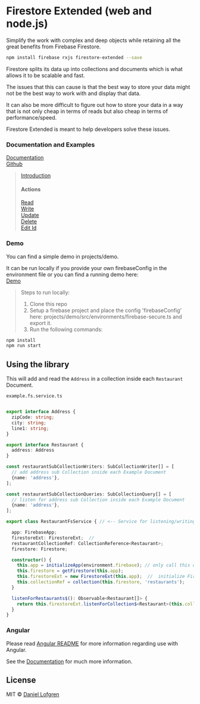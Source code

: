 # Firestore Extended (web and node.js)

Simplify the work with complex and deep objects while retaining all the great benefits from Firebase Firestore.

```bash
npm install firebase rxjs firestore-extended --save
```

Firestore splits its data up into collections and documents which is what allows it to be scalable and fast.

The issues that this can cause is that the best way to store your data might not be the best way to work with and display that data.

It can also be more difficult to figure out how to store your data in a way that is not only cheap in terms of reads but also cheap in terms
of performance/speed.

Firestore Extended is meant to help developers solve these issues.

### Documentation and Examples

[Documentation](https://fir-extended-demo.web.app/docs/)
<br>
[Github](https://github.com/Tylder/firestore-extended/tree/master/projects/firestore-extended)


> [Introduction](https://fir-extended-demo.web.app/docs/additional-documentation/introduction.html)
>
>
> #### Actions
> [Read](https://fir-extended-demo.web.app/docs/additional-documentation/actions/read.html)
> <br>
> [Write](https://fir-extended-demo.web.app/docs/additional-documentation/actions/write.html)
> <br>
> [Update](https://fir-extended-demo.web.app/docs/additional-documentation/actions/update.html)
> <br>
> [Delete](https://fir-extended-demo.web.app/docs/additional-documentation/actions/delete.html)
> <br>
> [Edit Id](https://fir-extended-demo.web.app/docs/additional-documentation/actions/edit-id.html)

### Demo

You can find a simple demo in projects/demo.

It can be run locally if you provide your own firebaseConfig in the environment file or you can find a running demo here:
<br>
[Demo](https://fir-extended-demo.web.app/demo/)

> Steps to run locally:
> <ol>
>    <li>Clone this repo</li>
>    <li>Setup a firebase project and place the config 'firebaseConfig' here: projects/demo/src/environments/firebase-secure.ts and export it.</li>
>    <li>Run the following commands:</li>
> </ol>
>

```bash
npm install
npm run start
```

## Using the library

This will add and read the `Address` in a collection inside each `Restaurant` Document.

``example.fs.service.ts``

```ts

export interface Address {
  zipCode: string;
  city: string;
  line1: string;
}

export interface Restaurant {
  address: Address
}

const restaurantSubCollectionWriters: SubCollectionWriter[] = [
  // add address sub Collection inside each Example Document
  {name: 'address'},
];

const restaurantSubCollectionQueries: SubCollectionQuery[] = [
  // listen for address sub Collection inside each Example Document
  {name: 'address'},
];

export class RestaurantFsService { // <-- Service for listening/writing to Firestore

  app: FirebaseApp;
  firestoreExt: FirestoreExt;  //
  restaurantCollectionRef: CollectionReference<Restaurant>;
  firestore: Firestore;

  constructor() {
    this.app = initializeApp(environment.firebase); // only call this once per application
    this.firestore = getFirestore(this.app);
    this.firestoreExt = new FirestoreExt(this.app);  //  initialize FirestoreExt with firebase app
    this.collectionRef = collection(this.firestore, 'restaurants');
  }

  listenForRestaurants$(): Observable<Restaurant[]> {
    return this.firestoreExt.listenForCollection$<Restaurant>(this.collectionRef);
  }
}

```

### Angular

Please read [Angular README](https://fir-extended-demo.web.app/docs/angular.md) for more information regarding use with Angular.

See the [Documentation](https://fir-extended-demo.web.app/docs/) for much more information.

## License

MIT © [Daniel Lofgren](mailto:lofgrendaniel@hotmail.com)
